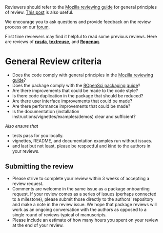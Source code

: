 Reviewers should refer to the [Mozilla reviewing guide](https://mozillascience.github.io/codeReview/review.html) for general principles of review.  [This post](https://github.com/thoughtbot/guides/tree/master/code-review) is also useful.

We encourage you to ask questions and provide feedback on the review process on our [forum](https://discuss.ropensci.org). 

First time reviewers may find it helpful to read some previous reviews.  Here are reviews of [**rusda**](https://github.com/ropensci/onboarding/issues/18), [**textreuse**](https://github.com/ropensci/onboarding/issues/20), and [**Ropenaq**](https://github.com/ropensci/onboarding/issues/24).

# General Review criteria

-   Does the code comply with general principles in the [Mozilla reviewing guide](https://mozillascience.github.io/codeReview/review.html)?
- Does the package comply with the [ROpenSci packaging guide](https://github.com/ropensci/packaging_guide)?
- Are there improvements that could be made to the code style?
- Is there code duplication in the package that should be reduced?
- Are there user interface improvements that could be made?
- Are there performance improvements that could be made?
- Is the documentation (installation instructions/vignettes/examples/demos) clear and sufficient?

_Also ensure that_  
-  tests pass for you locally.
-  vignettes, README, and documentation examples run without issues.
-  and last but not least, please be respectful and kind to the authors in your reviews.

## Submitting the review

- Please strive to complete your review within 3 weeks of accepting a review request.
- Comments are welcome in the same issue as a package onboarding request. If your review comes as a series of issues (perhaps connected to a milestone), please submit those directly to the authors' repository and make a note in the review issue. We hope that package reviews will work as an ongoing conversation with the authors as opposed to a single round of reviews typical of manuscripts.
- Please include an estimate of how many hours you spent on your review at the end of your review.
